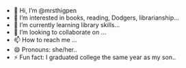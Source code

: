 - 👋 Hi, I’m @mrsthigpen
- 👀 I’m interested in books, reading, Dodgers, librarianship...
- 🌱 I’m currently learning library skills...
- 💞️ I’m looking to collaborate on ...
- 📫 How to reach me ...
- 😄 Pronouns: she/her..
- ⚡ Fun fact: I graduated college the same year as my son..

<!---
mrsthigpen/mrsthigpen is a ✨ special ✨ repository because its `README.md` (this file) appears on your GitHub profile.
You can click the Preview link to take a look at your changes.
--->

